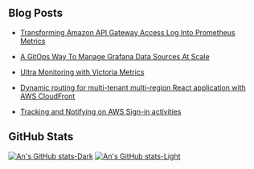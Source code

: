 ## Blog Posts
- [Transforming Amazon API Gateway Access Log Into Prometheus Metrics](https://community.aws/posts/transforming-amazon-api-gateway-access-log-into-prometheus-metrics)

- [A GitOps Way To Manage Grafana Data Sources At Scale](https://dev.to/aws-builders/a-gitops-way-to-manage-grafana-data-sources-at-scale-59la)

- [Ultra Monitoring with Victoria Metrics](https://dev.to/aws-builders/ultra-monitoring-with-victoria-metrics-1p2)

- [Dynamic routing for multi-tenant multi-region React application with AWS CloudFront](https://dev.to/aws-builders/dynamic-routing-for-multi-tenant-multi-region-react-application-with-aws-cloudfront-389g)

- [Tracking and Notifying on AWS Sign-in activities](https://dev.to/aws-builders/tracking-and-notifying-on-aws-sign-in-activities-31el)


## GitHub Stats

[![An's GitHub stats-Dark](https://github-readme-stats.vercel.app/api?username=nthienan&show_icons=true&hide_rank=true&theme=dark#gh-dark-mode-only)](https://github.com/nthienan)
[![An's GitHub stats-Light](https://github-readme-stats.vercel.app/api?username=nthienan&show_icons=true&hide_rank=true&theme=default#gh-light-mode-only)](https://github.com/nthienan)
